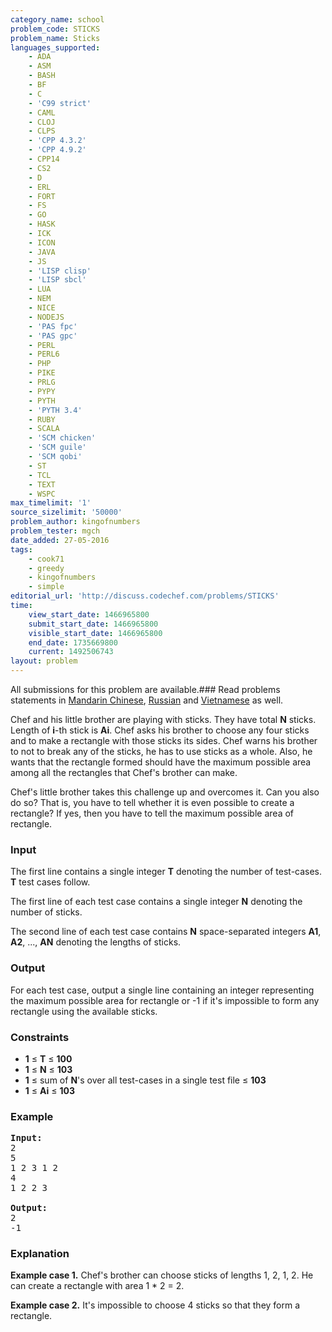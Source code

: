 ```yaml
---
category_name: school
problem_code: STICKS
problem_name: Sticks
languages_supported:
    - ADA
    - ASM
    - BASH
    - BF
    - C
    - 'C99 strict'
    - CAML
    - CLOJ
    - CLPS
    - 'CPP 4.3.2'
    - 'CPP 4.9.2'
    - CPP14
    - CS2
    - D
    - ERL
    - FORT
    - FS
    - GO
    - HASK
    - ICK
    - ICON
    - JAVA
    - JS
    - 'LISP clisp'
    - 'LISP sbcl'
    - LUA
    - NEM
    - NICE
    - NODEJS
    - 'PAS fpc'
    - 'PAS gpc'
    - PERL
    - PERL6
    - PHP
    - PIKE
    - PRLG
    - PYPY
    - PYTH
    - 'PYTH 3.4'
    - RUBY
    - SCALA
    - 'SCM chicken'
    - 'SCM guile'
    - 'SCM qobi'
    - ST
    - TCL
    - TEXT
    - WSPC
max_timelimit: '1'
source_sizelimit: '50000'
problem_author: kingofnumbers
problem_tester: mgch
date_added: 27-05-2016
tags:
    - cook71
    - greedy
    - kingofnumbers
    - simple
editorial_url: 'http://discuss.codechef.com/problems/STICKS'
time:
    view_start_date: 1466965800
    submit_start_date: 1466965800
    visible_start_date: 1466965800
    end_date: 1735669800
    current: 1492506743
layout: problem
---
```

All submissions for this problem are available.###  Read problems statements in [Mandarin Chinese](http://www.codechef.com/download/translated/COOK71/mandarin/STICKS.pdf), [Russian](http://www.codechef.com/download/translated/COOK71/russian/STICKS.pdf) and [Vietnamese](http://www.codechef.com/download/translated/COOK71/vietnamese/STICKS.pdf) as well.

Chef and his little brother are playing with sticks. They have total **N** sticks. Length of **i**-th stick is **Ai**. Chef asks his brother to choose any four sticks and to make a rectangle with those sticks its sides. Chef warns his brother to not to break any of the sticks, he has to use sticks as a whole. Also, he wants that the rectangle formed should have the maximum possible area among all the rectangles that Chef's brother can make.

Chef's little brother takes this challenge up and overcomes it. Can you also do so? That is, you have to tell whether it is even possible to create a rectangle? If yes, then you have to tell the maximum possible area of rectangle.

### Input

The first line contains a single integer **T** denoting the number of test-cases. **T** test cases follow.

The first line of each test case contains a single integer **N** denoting the number of sticks.

The second line of each test case contains **N** space-separated integers **A1**, **A2**, ..., **AN** denoting the lengths of sticks.

### Output

For each test case, output a single line containing an integer representing the maximum possible area for rectangle or -1 if it's impossible to form any rectangle using the available sticks.

### Constraints

- **1** ≤ **T** ≤ **100**
- **1** ≤ **N** ≤ **103**
- **1** ≤ sum of **N**'s over all test-cases in a single test file ≤ **103**
- **1** ≤ **Ai** ≤ **103**

### Example

<pre><b>Input:</b>
<tt>2
5
1 2 3 1 2
4
1 2 2 3</tt>

<b>Output:</b>
<tt>2
-1</tt>
</pre>
### Explanation

**Example case 1.** Chef's brother can choose sticks of lengths 1, 2, 1, 2. He can create a rectangle with area 1 \* 2 = 2.

**Example case 2.** It's impossible to choose 4 sticks so that they form a rectangle.
